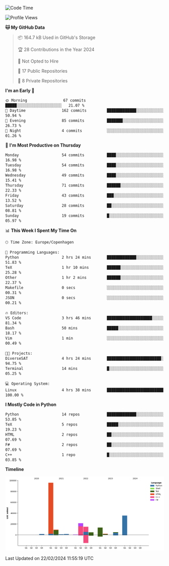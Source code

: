 <!--START_SECTION:waka-->
![Code Time](http://img.shields.io/badge/Code%20Time-845%20hrs%2037%20mins-blue)

![Profile Views](http://img.shields.io/badge/Profile%20Views-0-blue)

**🐱 My GitHub Data** 

> 📦 164.7 kB Used in GitHub's Storage 
 > 
> 🏆 28 Contributions in the Year 2024
 > 
> 🚫 Not Opted to Hire
 > 
> 📜 17 Public Repositories 
 > 
> 🔑 8 Private Repositories 
 > 
**I'm an Early 🐤** 

```text
🌞 Morning                67 commits          █████░░░░░░░░░░░░░░░░░░░░   21.07 % 
🌆 Daytime                162 commits         █████████████░░░░░░░░░░░░   50.94 % 
🌃 Evening                85 commits          ███████░░░░░░░░░░░░░░░░░░   26.73 % 
🌙 Night                  4 commits           ░░░░░░░░░░░░░░░░░░░░░░░░░   01.26 % 
```
📅 **I'm Most Productive on Thursday** 

```text
Monday                   54 commits          ████░░░░░░░░░░░░░░░░░░░░░   16.98 % 
Tuesday                  54 commits          ████░░░░░░░░░░░░░░░░░░░░░   16.98 % 
Wednesday                49 commits          ████░░░░░░░░░░░░░░░░░░░░░   15.41 % 
Thursday                 71 commits          ██████░░░░░░░░░░░░░░░░░░░   22.33 % 
Friday                   43 commits          ███░░░░░░░░░░░░░░░░░░░░░░   13.52 % 
Saturday                 28 commits          ██░░░░░░░░░░░░░░░░░░░░░░░   08.81 % 
Sunday                   19 commits          █░░░░░░░░░░░░░░░░░░░░░░░░   05.97 % 
```


📊 **This Week I Spent My Time On** 

```text
🕑︎ Time Zone: Europe/Copenhagen

💬 Programming Languages: 
Python                   2 hrs 24 mins       █████████████░░░░░░░░░░░░   51.83 % 
TeX                      1 hr 10 mins        ██████░░░░░░░░░░░░░░░░░░░   25.28 % 
Other                    1 hr 2 mins         ██████░░░░░░░░░░░░░░░░░░░   22.37 % 
Makefile                 0 secs              ░░░░░░░░░░░░░░░░░░░░░░░░░   00.31 % 
JSON                     0 secs              ░░░░░░░░░░░░░░░░░░░░░░░░░   00.21 % 

🔥 Editors: 
VS Code                  3 hrs 46 mins       ████████████████████░░░░░   81.34 % 
Bash                     50 mins             █████░░░░░░░░░░░░░░░░░░░░   18.17 % 
Vim                      1 min               ░░░░░░░░░░░░░░░░░░░░░░░░░   00.49 % 

🐱‍💻 Projects: 
DiverseSAT               4 hrs 24 mins       ████████████████████████░   94.75 % 
Terminal                 14 mins             █░░░░░░░░░░░░░░░░░░░░░░░░   05.25 % 

💻 Operating System: 
Linux                    4 hrs 38 mins       █████████████████████████   100.00 % 
```

**I Mostly Code in Python** 

```text
Python                   14 repos            █████████████░░░░░░░░░░░░   53.85 % 
TeX                      5 repos             █████░░░░░░░░░░░░░░░░░░░░   19.23 % 
HTML                     2 repos             ██░░░░░░░░░░░░░░░░░░░░░░░   07.69 % 
F#                       2 repos             ██░░░░░░░░░░░░░░░░░░░░░░░   07.69 % 
C++                      1 repo              █░░░░░░░░░░░░░░░░░░░░░░░░   03.85 % 
```



**Timeline**

![Lines of Code chart](https://raw.githubusercontent.com/TSPoulsen/TSPoulsen/main/assets/bar_graph.png)


 Last Updated on 22/02/2024 11:55:19 UTC
<!--END_SECTION:waka-->
